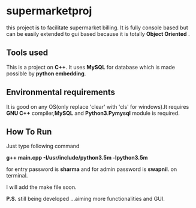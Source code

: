 # supermarketproj
this project is to facilitate supermarket billing. It is fully console based but can be easily extended to gui based because it is totally **Object Oriented**  . 
## Tools used
This is a project on **C++**. It uses **MySQL** for database which is made possible by **python embedding**.
## Environmental requirements
It is good on any OS(only replace 'clear' with 'cls' for windows).It requires **GNU C++** compiler,**MySQL** and **Python3**.**Pymysql** module is required.
## How To Run
Just type following command

**g++   main.cpp -I/usr/include/python3.5m -lpython3.5m**

for entry password is **sharma** and for admin password is **swapnil**.
on terminal.

I will add the make file soon.

**P.S.** still being developed ...aiming more functionalities and GUI.
